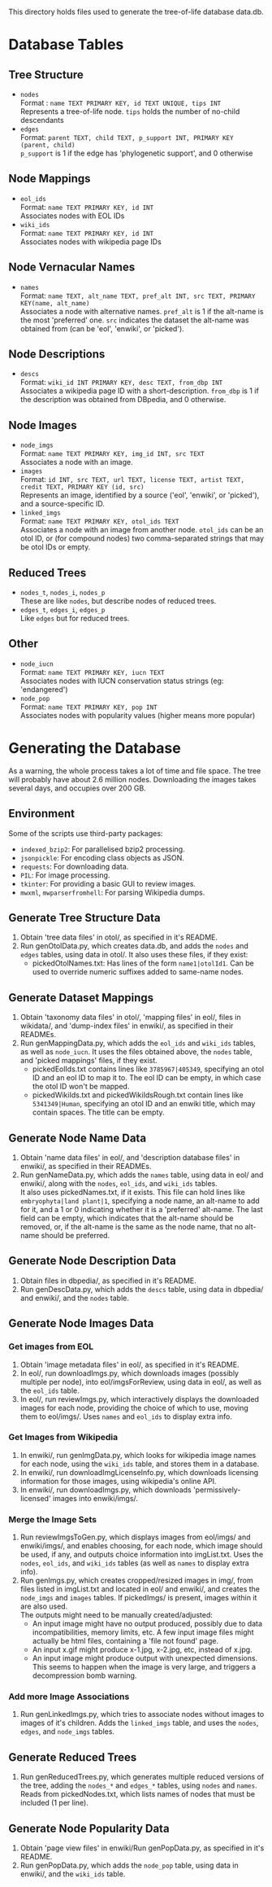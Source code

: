 This directory holds files used to generate the tree-of-life database data.db.

# Database Tables
## Tree Structure
-   `nodes` <br>
    Format : `name TEXT PRIMARY KEY, id TEXT UNIQUE, tips INT` <br>
    Represents a tree-of-life node. `tips` holds the number of no-child descendants
-   `edges` <br>
    Format: `parent TEXT, child TEXT, p_support INT, PRIMARY KEY (parent, child)` <br>
    `p_support` is 1 if the edge has 'phylogenetic support', and 0 otherwise
## Node Mappings
-   `eol_ids` <br>
    Format: `name TEXT PRIMARY KEY, id INT` <br>
    Associates nodes with EOL IDs
-   `wiki_ids` <br>
    Format: `name TEXT PRIMARY KEY, id INT` <br>
    Associates nodes with wikipedia page IDs
## Node Vernacular Names
-   `names` <br>
    Format: `name TEXT, alt_name TEXT, pref_alt INT, src TEXT, PRIMARY KEY(name, alt_name)` <br>
    Associates a node with alternative names.
    `pref_alt` is 1 if the alt-name is the most 'preferred' one.
    `src` indicates the dataset the alt-name was obtained from (can be 'eol', 'enwiki', or 'picked').
## Node Descriptions
-   `descs` <br>
    Format: `wiki_id INT PRIMARY KEY, desc TEXT, from_dbp INT` <br>
    Associates a wikipedia page ID with a short-description.
    `from_dbp` is 1 if the description was obtained from DBpedia, and 0 otherwise.
## Node Images
-   `node_imgs` <br>
    Format: `name TEXT PRIMARY KEY, img_id INT, src TEXT` <br>
    Associates a node with an image.
-   `images` <br>
    Format: `id INT, src TEXT, url TEXT, license TEXT, artist TEXT, credit TEXT, PRIMARY KEY (id, src)` <br>
    Represents an image, identified by a source ('eol', 'enwiki', or 'picked'), and a source-specific ID.
-   `linked_imgs` <br>
    Format: `name TEXT PRIMARY KEY, otol_ids TEXT` <br>
    Associates a node with an image from another node.
    `otol_ids` can be an otol ID, or (for compound nodes) two comma-separated strings that may be otol IDs or empty.
## Reduced Trees
-   `nodes_t`, `nodes_i`, `nodes_p` <br>
    These are like `nodes`, but describe nodes of reduced trees.
-   `edges_t`, `edges_i`, `edges_p` <br>
    Like `edges` but for reduced trees.
## Other
-   `node_iucn` <br>
    Format: `name TEXT PRIMARY KEY, iucn TEXT` <br>
    Associates nodes with IUCN conservation status strings (eg: 'endangered')
-   `node_pop` <br>
    Format: `name TEXT PRIMARY KEY, pop INT` <br>
    Associates nodes with popularity values (higher means more popular)

# Generating the Database

As a warning, the whole process takes a lot of time and file space. The
tree will probably have about 2.6 million nodes. Downloading the images
takes several days, and occupies over 200 GB.

## Environment
Some of the scripts use third-party packages:
-   `indexed_bzip2`: For parallelised bzip2 processing.
-   `jsonpickle`: For encoding class objects as JSON.
-   `requests`: For downloading data.
-   `PIL`: For image processing.
-   `tkinter`: For providing a basic GUI to review images.
-   `mwxml`, `mwparserfromhell`: For parsing Wikipedia dumps.

## Generate Tree Structure Data
1.  Obtain 'tree data files' in otol/, as specified in it's README.
2.  Run genOtolData.py, which creates data.db, and adds the `nodes` and `edges` tables,
    using data in otol/. It also uses these files, if they exist:
    -   pickedOtolNames.txt: Has lines of the form `name1|otolId1`.
        Can be used to override numeric suffixes added to same-name nodes.

## Generate Dataset Mappings
1.  Obtain 'taxonomy data files' in otol/, 'mapping files' in eol/,
    files in wikidata/, and 'dump-index files' in enwiki/, as specified
    in their READMEs.
2.  Run genMappingData.py, which adds the `eol_ids` and `wiki_ids` tables,
    as well as `node_iucn`. It uses the files obtained above, the `nodes` table,
    and 'picked mappings' files, if they exist.
    -   pickedEolIds.txt contains lines like `3785967|405349`, specifying
        an otol ID and an eol ID to map it to. The eol ID can be empty,
        in which case the otol ID won't be mapped.
    -   pickedWikiIds.txt and pickedWikiIdsRough.txt contain lines like
        `5341349|Human`, specifying an otol ID and an enwiki title,
        which may contain spaces. The title can be empty.

## Generate Node Name Data
1.  Obtain 'name data files' in eol/, and 'description database files' in enwiki/,
    as specified in their READMEs.
2.  Run genNameData.py, which adds the `names` table, using data in eol/ and enwiki/,
    along with the `nodes`, `eol_ids`, and `wiki_ids` tables. <br>
    It also uses pickedNames.txt, if it exists. This file can hold lines like
    `embryophyta|land plant|1`, specifying a node name, an alt-name to add for it,
    and a 1 or 0 indicating whether it is a 'preferred' alt-name. The last field
    can be empty, which indicates that the alt-name should be removed, or, if the
    alt-name is the same as the node name, that no alt-name should be preferred.

## Generate Node Description Data
1.  Obtain files in dbpedia/, as specified in it's README.
2.  Run genDescData.py, which adds the `descs` table, using data in dbpedia/ and
    enwiki/, and the `nodes` table.

## Generate Node Images Data
### Get images from EOL
1.  Obtain 'image metadata files' in eol/, as specified in it's README.
2.  In eol/, run downloadImgs.py, which downloads images (possibly multiple per node),
    into eol/imgsForReview, using data in eol/, as well as the `eol_ids` table.
3.  In eol/, run reviewImgs.py, which interactively displays the downloaded images for
    each node, providing the choice of which to use, moving them to eol/imgs/.
    Uses `names` and `eol_ids` to display extra info.
### Get Images from Wikipedia
1.  In enwiki/, run genImgData.py, which looks for wikipedia image names for each node,
    using the `wiki_ids` table, and stores them in a database.
2.  In enwiki/, run downloadImgLicenseInfo.py, which downloads licensing information for
    those images, using wikipedia's online API.
3.  In enwiki/, run downloadImgs.py, which downloads 'permissively-licensed'
    images into enwiki/imgs/.
### Merge the Image Sets
1.  Run reviewImgsToGen.py, which displays images from eol/imgs/ and enwiki/imgs/,
    and enables choosing, for each node, which image should be used, if any,
    and outputs choice information into imgList.txt. Uses the `nodes`,
    `eol_ids`, and `wiki_ids` tables (as well as `names` to display extra info).
2.  Run genImgs.py, which creates cropped/resized images in img/, from files listed in
    imgList.txt and located in eol/ and enwiki/, and creates the `node_imgs` and
    `images` tables. If pickedImgs/ is present, images within it are also used. <br>
    The outputs might need to be manually created/adjusted:
    -   An input image might have no output produced, possibly due to
        data incompatibilities, memory limits, etc. A few input image files
        might actually be html files, containing a 'file not found' page.
    -   An input x.gif might produce x-1.jpg, x-2.jpg, etc, instead of x.jpg.
    -   An input image might produce output with unexpected dimensions.
        This seems to happen when the image is very large, and triggers a
        decompression bomb warning.
### Add more Image Associations
1.  Run genLinkedImgs.py, which tries to associate nodes without images to
    images of it's children. Adds the `linked_imgs` table, and uses the
    `nodes`, `edges`, and `node_imgs` tables.

## Generate Reduced Trees
1.  Run genReducedTrees.py, which generates multiple reduced versions of the tree,
    adding the `nodes_*` and `edges_*` tables, using `nodes` and `names`. Reads from
    pickedNodes.txt, which lists names of nodes that must be included (1 per line).

## Generate Node Popularity Data
1.  Obtain 'page view files' in enwiki/Run genPopData.py, as specified in it's README.
2.  Run genPopData.py, which adds the `node_pop` table, using data in enwiki/,
    and the `wiki_ids` table.
